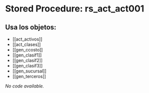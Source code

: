 # Stored Procedure: rs_act_act001

## Usa los objetos:
- [[act_activos]]
- [[act_clases]]
- [[gen_ccosto]]
- [[gen_clasif1]]
- [[gen_clasif2]]
- [[gen_clasif3]]
- [[gen_sucursal]]
- [[gen_terceros]]

*No code available.*
